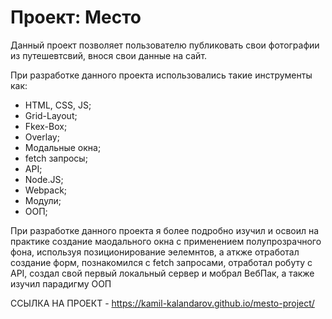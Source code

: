 # Проект: Место

Данный проект позволяет пользователю публиковать свои фотографии из путешевтсвий, внося свои данные на сайт.

При разработке данного проекта использовались такие инструменты как:
- HTML, CSS, JS;
- Grid-Layout;
- Fkex-Box;
- Overlay;
- Модальные окна;
- fetch запросы;
- API;
- Node.JS;
- Webpack;
- Модули;
- ООП;

При разработке данного проекта я более подробно изучил и освоил на практике создание маодального окна с применением полупрозрачного фона, используя позиционирование эелемнтов, а аткже отработал создание форм, познакомился с fetch запросами, отработал робуту с API, создал свой первый локальный сервер и мобрал ВебПак, а также изучил парадигму ООП

ССЫЛКА НА ПРОЕКТ - https://kamil-kalandarov.github.io/mesto-project/


